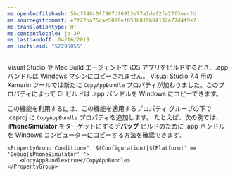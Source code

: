 ```yaml
---
ms.openlocfilehash: 5bcf548c0ff907df0913e77a1def2fe27f3eecfd
ms.sourcegitcommit: e7f27ba75cae5099ef053b819b84132a77d4f9e7
ms.translationtype: HT
ms.contentlocale: ja-JP
ms.lasthandoff: 04/16/2019
ms.locfileid: "52295055"
---
```


Visual Studio や Mac Build エージェントで iOS アプリをビルドするとき、.app バンドルは Windows マシンにコピーされません。 Visual Studio 7.4 用の Xamarin ツールでは新たに `CopyAppBundle` プロパティが加わりました。このプロパティによって CI ビルドは .app バンドルを Windows にコピーできます。

この機能を利用するには、この機能を適用するプロパティ グループの下で .csproj に `CopyAppBundle` プロパティを追加します。 たとえば、次の例では、**iPhoneSimulator** をターゲットにする**デバッグ** ビルドのために .app バンドルを Windows コンピューターにコピーする方法を確認できます。

    <PropertyGroup Condition=" '$(Configuration)|$(Platform)' == 'Debug|iPhoneSimulator' ">
        <CopyAppBundle>true</CopyAppBundle>
    </PropertyGroup>

